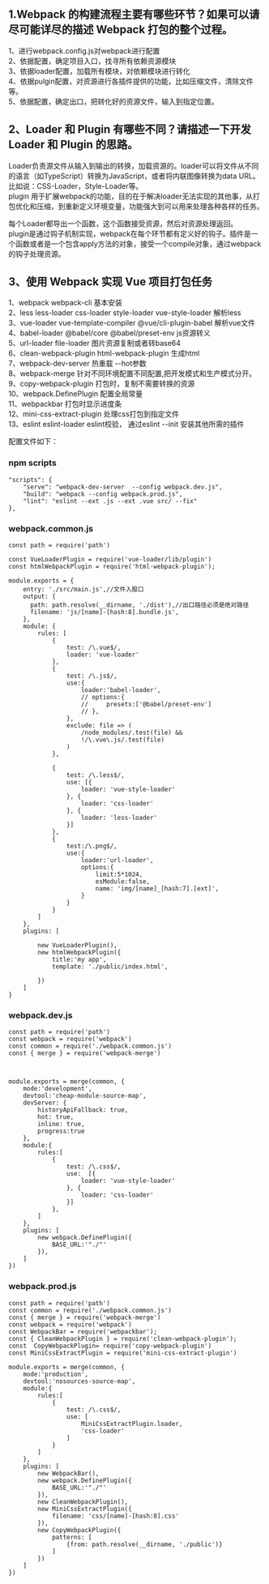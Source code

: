## 1.Webpack 的构建流程主要有哪些环节？如果可以请尽可能详尽的描述 Webpack 打包的整个过程。
1、进行webpack.config.js对webpack进行配置    
2、依据配置，确定项目入口，找寻所有依赖资源模块  
3、依据loader配置，加载所有模块，对依赖模块进行转化     
4、依据pulgin配置，对资源进行各插件提供的功能，比如压缩文件，清除文件等。  
5、依据配置，确定出口，把转化好的资源文件，输入到指定位置。  
## 2、Loader 和 Plugin 有哪些不同？请描述一下开发 Loader 和 Plugin 的思路。
Loader负责源文件从输入到输出的转换，加载资源的。loader可以将文件从不同的语言（如TypeScript）转换为JavaScript，或者将内联图像转换为data URL。比如说：CSS-Loader，Style-Loader等。   
plugin 用于扩展webpack的功能，目的在于解决loader无法实现的其他事，从打包优化和压缩，到重新定义环境变量，功能强大到可以用来处理各种各样的任务。

每个Loader都导出一个函数，这个函数接受资源，然后对资源处理返回。  
plugin是通过钩子机制实现，webpack在每个环节都有定义好的钩子。插件是一个函数或者是一个包含apply方法的对象，接受一个compile对象，通过webpack的钩子处理资源。

## 3、使用 Webpack 实现 Vue 项目打包任务


1、webpack webpack-cli 基本安装  
2、less less-loader css-loader style-loader vue-style-loader    解析less  
3、vue-loader vue-template-compiler @vue/cli-plugin-babel 解析vue文件  
4、babel-loader @babel/core @babel/preset-env  js资源转义  
5、url-loader file-loader 图片资源复制或者转base64  
6、clean-webpack-plugin html-webpack-plugin  生成html  
7、webpack-dev-server  热重载  --hot参数  
8、webpack-merge 针对不同环境配置不同配置,把开发模式和生产模式分开。  
9、copy-webpack-plugin 打包时，复制不需要转换的资源  
10、webpack.DefinePlugin 配置全局常量  
11、webpackbar 打包时显示进度条  
12、mini-css-extract-plugin 处理css打包到指定文件  
13、eslint eslint-loader  eslint校验， 通过eslint --init 安装其他所需的插件  

配置文件如下：  
### npm scripts
```
"scripts": {
    "serve": "webpack-dev-server  --config webpack.dev.js",
    "build": "webpack --config webpack.prod.js",
    "lint": "eslint --ext .js --ext .vue src/ --fix"
},
```
### webpack.common.js
```
const path = require('path')

const VueLoaderPlugin = require('vue-loader/lib/plugin')
const htmlWebpackPlugin = require('html-webpack-plugin');

module.exports = {
    entry: './src/main.js',//文件入股口
    output: {
      path: path.resolve(__dirname, './dist'),//出口路径必须是绝对路径
      filename: 'js/[name]-[hash:8].bundle.js',
    },
    module: {
        rules: [
            {
                test: /\.vue$/,
                loader: 'vue-loader'
            },
            {
                test: /\.js$/,
                use:{
                    loader:'babel-loader',
                    // options:{
                    //     presets:['@babel/preset-env']
                    // },
                },
                exclude: file => (
                    /node_modules/.test(file) &&
                    !/\.vue\.js/.test(file)
                )
            },
            
            {
                test: /\.less$/,
                use: [{
                    loader: 'vue-style-loader' 
                }, {
                    loader: 'css-loader' 
                }, {
                    loader: 'less-loader'
                }]
            },
            {
                test:/\.png$/,
                use:{
                    loader:'url-loader',
                    options:{
                        limit:5*1024,
                        esModule:false,
                        name: 'img/[name]_[hash:7].[ext]',
                    }
                }
            }
        ]
    },
    plugins: [
        
        new VueLoaderPlugin(),
        new htmlWebpackPlugin({
            title:'my app',
            template: './public/index.html',

        })
    ]
}
```
### webpack.dev.js
```
const path = require('path')
const webpack = require('webpack')
const common = require('./webpack.common.js')
const { merge } = require('webpack-merge')



module.exports = merge(common, {
    mode:'development',
    devtool:'cheap-module-source-map',
    devServer: {
        historyApiFallback: true,
        hot: true,
        inline: true,
        progress:true
    },
    module:{
        rules:[
            {
                test: /\.css$/,
                use:  [{
                    loader: 'vue-style-loader'
                }, {
                    loader: 'css-loader'
                }]
            },
        ]
    },
    plugins: [
        new webpack.DefinePlugin({
            BASE_URL:'"./"'
        }),
    ]
})
```
### webpack.prod.js
```
const path = require('path')
const common = require('./webpack.common.js')
const { merge } = require('webpack-merge')
const webpack = require('webpack')
const WebpackBar = require('webpackbar');
const { CleanWebpackPlugin } = require('clean-webpack-plugin');
const  CopyWebpackPlugin= require('copy-webpack-plugin')
const MiniCssExtractPlugin = require('mini-css-extract-plugin')

module.exports = merge(common, {
    mode:'production',
    devtool:'nosources-source-map',
    module:{
        rules:[
            {
                test: /\.css$/,
                use: [
                    MiniCssExtractPlugin.loader,
                    'css-loader'
                ]
            }
        ]
    },
    plugins: [
        new WebpackBar(),
        new webpack.DefinePlugin({
            BASE_URL:'"./"'
        }),
        new CleanWebpackPlugin(),
        new MiniCssExtractPlugin({
            filename: 'css/[name]-[hash:8].css'
        }),
        new CopyWebpackPlugin({
            patterns: [
                {from: path.resolve(__dirname, './public')}
            ]
        })
    ]
})
```

